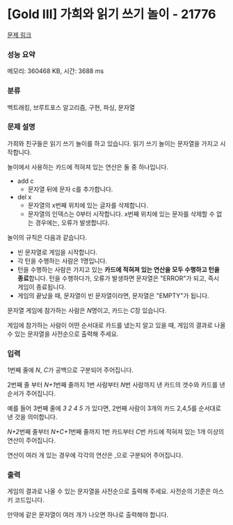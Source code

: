 # [Gold III] 가희와 읽기 쓰기 놀이 - 21776 

[문제 링크](https://www.acmicpc.net/problem/21776) 

### 성능 요약

메모리: 360468 KB, 시간: 3688 ms

### 분류

백트래킹, 브루트포스 알고리즘, 구현, 파싱, 문자열

### 문제 설명

<p>가희와 친구들은 읽기 쓰기 놀이를 하고 있습니다. 읽기 쓰기 놀이는 문자열을 가지고 시작합니다. </p>

<p>놀이에서 사용하는 카드에 적혀져 있는 연산은 둘 중 하나입니다.</p>

<ul>
	<li>add c
	<ul>
		<li>문자열 뒤에 문자 c를 추가합니다. </li>
	</ul>
	</li>
	<li>del x
	<ul>
		<li>문자열의 x번째 위치에 있는 글자를 삭제합니다.</li>
		<li>문자열의 인덱스는 0부터 시작합니다. x번째 위치에 있는 문자를 삭제할 수 없는 경우에는, 오류가 발생합니다.</li>
	</ul>
	</li>
</ul>

<p>놀이의 규칙은 다음과 같습니다.</p>

<ul>
	<li>빈 문자열로 게임을 시작합니다.</li>
	<li>각 턴을 수행하는 사람은 1명입니다.</li>
	<li>턴을 수행하는 사람은 가지고 있는 <strong>카드에 적혀져 있는 연산을 모두 수행하고 턴을 종료</strong>합니다. 턴을 수행하다가, 오류가 발생하면 문자열은 "ERROR"가 되고, 즉시 게임이 종료됩니다.</li>
	<li>게임의 끝났을 때, 문자열이 빈 문자열이라면, 문자열은 "EMPTY"가 됩니다.</li>
</ul>

<p>문자열 게임에 참가하는 사람은 <em>N</em>명이고, 카드는 <em>C</em>장 있습니다.</p>

<p>게임에 참가하는 사람이 어떤 순서대로 카드를 냈는지 알고 있을 때, 게임의 결과로 나올 수 있는 문자열을 사전순으로 출력해 주세요.</p>

### 입력 

 <p>1번째 줄에 <em>N</em>, <em>C</em>가 공백으로 구분되어 주어집니다.</p>

<p>2번째 줄 부터 <em>N+1</em>번째 줄까지 1번 사람부터 <em>N</em>번 사람까지 낸 카드의 갯수와 카드를 낸 순서가 주어집니다.</p>

<p>예를 들어 3번째 줄에 <em>3 2 4 5</em> 가 있다면, 2번째 사람이 3개의 카드 2,4,5를 순서대로 낸 것을 의미합니다.</p>

<p><em>N+2</em>번째 줄부터 <em>N+C+1</em>번째 줄까지 1번 카드부터 <em>C</em>번 카드에 적혀져 있는 1개 이상의 연산이 주어집니다.</p>

<p>연산이 여러 개 있는 경우에 각각의 연산은 ,으로 구분되어 주어집니다.</p>

### 출력 

 <p>게임의 결과로 나올 수 있는 문자열을 사전순으로 출력해 주세요. 사전순의 기준은 아스키 코드입니다.</p>

<p>만약에 같은 문자열이 여러 개가 나오면 하나로 출력해야 합니다.</p>

